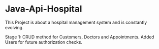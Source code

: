 # Java-Api-Hospital

This Project is about a hospital management system and is constantly evolving.

Stage 1: CRUD method for Customers, Doctors and Appointments. Added Users for 
future authorization checks.



